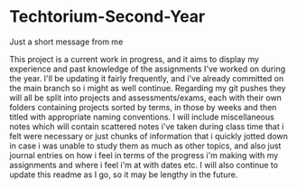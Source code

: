 # Techtorium-Second-Year

Just a short message from me

  This project is a current work in progress, and it aims to display my experience and past knowledge of the assignments I've worked on during the year. I'll be updating it fairly frequently, and i've already committed on the main branch so i might as well continue. Regarding my git pushes they will all be split into projects and assessments/exams, each with their own folders containing projects sorted by terms, in those by weeks and then titled with appropriate naming conventions. I will include miscellaneous notes which will contain scattered notes i've taken during class time that i felt were necessary or just chunks of information that i quickly jotted down in case i was unable to study them as much as other topics, and also just journal entries on how i feel in terms of the progress i'm making with my assignments and where i feel i'm at with dates etc. I will also continue to update this readme as I go, so it may be lengthy in the future.
